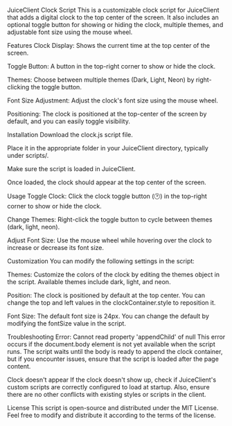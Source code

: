 JuiceClient Clock Script
This is a customizable clock script for JuiceClient that adds a digital clock to the top center of the screen. It also includes an optional toggle button for showing or hiding the clock, multiple themes, and adjustable font size using the mouse wheel.

Features
Clock Display: Shows the current time at the top center of the screen.

Toggle Button: A button in the top-right corner to show or hide the clock.

Themes: Choose between multiple themes (Dark, Light, Neon) by right-clicking the toggle button.

Font Size Adjustment: Adjust the clock's font size using the mouse wheel.

Positioning: The clock is positioned at the top-center of the screen by default, and you can easily toggle visibility.

Installation
Download the clock.js script file.

Place it in the appropriate folder in your JuiceClient directory, typically under scripts/.

Make sure the script is loaded in JuiceClient.

Once loaded, the clock should appear at the top center of the screen.

Usage
Toggle Clock: Click the clock toggle button (🕑) in the top-right corner to show or hide the clock.

Change Themes: Right-click the toggle button to cycle between themes (dark, light, neon).

Adjust Font Size: Use the mouse wheel while hovering over the clock to increase or decrease its font size.

Customization
You can modify the following settings in the script:

Themes: Customize the colors of the clock by editing the themes object in the script. Available themes include dark, light, and neon.

Position: The clock is positioned by default at the top center. You can change the top and left values in the clockContainer.style to reposition it.

Font Size: The default font size is 24px. You can change the default by modifying the fontSize value in the script.

Troubleshooting
Error: Cannot read property 'appendChild' of null
This error occurs if the document.body element is not yet available when the script runs. The script waits until the body is ready to append the clock container, but if you encounter issues, ensure that the script is loaded after the page content.

Clock doesn't appear
If the clock doesn't show up, check if JuiceClient's custom scripts are correctly configured to load at startup. Also, ensure there are no other conflicts with existing styles or scripts in the client.

License
This script is open-source and distributed under the MIT License. Feel free to modify and distribute it according to the terms of the license.